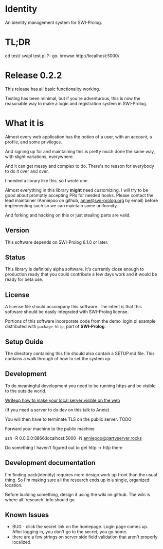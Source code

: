 # Identity

An identity management system for SWI-Prolog.

# TL;DR

cd test/
swipl test.pl
?- go.
browse http://localhost:5000/

# Release 0.2.2

This release has all basic functionality working.

Testing has been minimal, but if you're adventurous, this is now the reasonable way to make a login and registration system in SWI-Prolog.

# What it is

Almost every web application has the notion of a user, with an account,
a profile, and some privileges.

And signing up for and maintaining this is pretty much done the same
way, with slight variations, everywhere.

And it can get messy and complex to do. There's no reason for everybody
to do it over and over.

I needed a library like this, so I wrote one.

Almost everything in this library **might** need customizing. I will try to be
good about promptly accepting PRs for needed hooks. Please contact the lead
maintainer (Anniepoo on github, anne@swi-prolog.org by email) before implementing
such so we can maintain some uniformity.

And forking and hacking on this or just stealing parts are valid.

## Version

This software depends on SWI-Prolog 8.1.0 or later.

## Status

This library is definitely alpha software. It's currently close enough to production ready that
you could contribute a few days work and it would be ready for beta use.

## License

A license file should accompany this software. The intent is that
this software should be easily integrated with SWI-Prolog license.

Portions of this software incorporate code from the demo_login.pl example
distributed with `package-http`, part of **SWI-Prolog**.

## Setup Guide

The directory containing this file should also contain a SETUP.md file. This contains
a walk through of how to set the system up.

## Development

To do meaningful development you need to be running https and be visible to the outside world.

[Writeup how to make your local server visible on the web](https://cutebouncingbunnies.wordpress.com/2014/01/02/how-to-run-a-server-on-your-desktop-using-ssh/)

(If you need a server to do dev on this talk to Annie)

You will then have to terminate TLS on the public server. TODO

Forward your machine to the public machine

ssh -R 0.0.0.0:8866:localhost:5000 -N anniepoo@partyserver.rocks

Do something I haven't figured out to get http -> http there

## Development documentation

I'm finding pack(identity) requires more design work up front than the usual thing. So I'm making sure all the research ends up in a single, organized location.

Before building something, design it using the wiki on github. The wiki is where all 'research' info should go.


## Known Issues

 * BUG - click the secret link on the homepage. Login page comes up. After logging in, you don't go to the secret, you go home.
 * there are a few strings on server side field validation that aren't properly localized.












